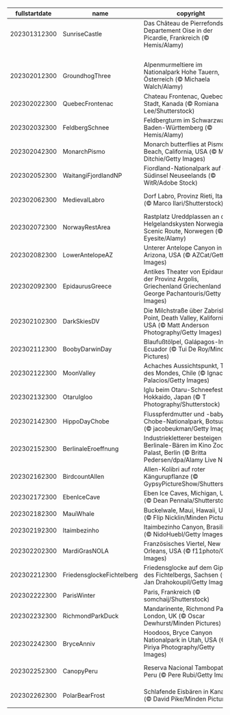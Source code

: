 |fullstartdate|name|copyright|title|image|
|--|--|--|--|--|
202301312300|SunriseCastle|Das Château de Pierrefonds im Departement Oise in der Picardie, Frankreich (© Hemis/Alamy)|Ein Schloss voller Geschichte|![](/de-DE/2023/02/202301312300SunriseCastle.jpg)|
||||![](/de-DE/2023/02/.jpg)|
202302012300|GroundhogThree|Alpenmurmeltiere im Nationalpark Hohe Tauern, Österreich (© Michaela Walch/Alamy)|Der Frühling kommt|![](/de-DE/2023/02/202302012300GroundhogThree.jpg)|
202302022300|QuebecFrontenac|Chateau Frontenac, Quebec-Stadt, Kanada (© Romiana Lee/Shutterstock)|Spaß in der Kälte|![](/de-DE/2023/02/202302022300QuebecFrontenac.jpg)|
202302032300|FeldbergSchnee|Feldbergturm im Schwarzwald, Baden-Württemberg (© Hemis/Alamy)|Turm mit traumhafter Aussicht|![](/de-DE/2023/02/202302032300FeldbergSchnee.jpg)|
202302042300|MonarchPismo|Monarch butterflies at Pismo Beach, California, USA (© Mimi Ditchie/Getty Images)|Was sind das für bunte Insekten?|![](/de-DE/2023/02/202302042300MonarchPismo.jpg)|
202302052300|WaitangiFjordlandNP|Fiordland-Nationalpark auf der Südinsel Neuseelands (© WitR/Adobe Stock)|Die unendlichen Weiten der Natur|![](/de-DE/2023/02/202302052300WaitangiFjordlandNP.jpg)|
202302062300|MedievalLabro|Dorf Labro, Provinz Rieti, Italien (© Marco Ilari/Shutterstock)|Ein geschichtsträchtiger Hügel|![](/de-DE/2023/02/202302062300MedievalLabro.jpg)|
202302072300|NorwayRestArea|Rastplatz Ureddplassen an der Helgelandskysten Norwegian Scenic Route, Norwegen (© Eyesite/Alamy)|Toilette oder Touristenattraktion?|![](/de-DE/2023/02/202302072300NorwayRestArea.jpg)|
202302082300|LowerAntelopeAZ|Unterer Antelope Canyon in Arizona, USA (© AZCat/Getty Images)|Was sind das für schöne Sandwellen?|![](/de-DE/2023/02/202302082300LowerAntelopeAZ.jpg)|
202302092300|EpidaurusGreece|Antikes Theater von Epidaurus in der Provinz Argolis, Griechenland Griechenland (© George Pachantouris/Getty Images)|Das Meisterwerk der Akustikwissenschaft|![](/de-DE/2023/02/202302092300EpidaurusGreece.jpg)|
202302102300|DarkSkiesDV|Die Milchstraße über Zabriskie Point, Death Valley, Kalifornien, USA (© Matt Anderson Photography/Getty Images)|Ein Himmel voller Sterne|![](/de-DE/2023/02/202302102300DarkSkiesDV.jpg)|
202302112300|BoobyDarwinDay|Blaufußtölpel, Galápagos-Inseln, Ecuador (© Tui De Roy/Minden Pictures)|Eine sanfte Fußlandung|![](/de-DE/2023/02/202302112300BoobyDarwinDay.jpg)|
202302122300|MoonValley|Achaches Aussichtspunkt, Tal des Mondes, Chile (© Ignacio Palacios/Getty Images)|Fliege mich zum Mond!|![](/de-DE/2023/02/202302122300MoonValley.jpg)|
202302132300|OtaruIgloo|Iglu beim Otaru-Schneefest, Hokkaido, Japan (© T Photography/Shutterstock)|Schneeherzen|![](/de-DE/2023/02/202302132300OtaruIgloo.jpg)|
202302142300|HippoDayChobe|Flusspferdmutter und -baby, Chobe-Nationalpark, Botsuana (© jacobeukman/Getty Images)|Welt Flusspferd Tag, ein riesiges Fest|![](/de-DE/2023/02/202302142300HippoDayChobe.jpg)|
202302152300|BerlinaleEroeffnung|Industriekletterer besteigen den Berlinale-Bären im Kino Zoo-Palast, Berlin (© Britta Pedersen/dpa/Alamy Live News)|Ein Fest für den Film|![](/de-DE/2023/02/202302152300BerlinaleEroeffnung.jpg)|
202302162300|BirdcountAllen|Allen-Kolibri auf roter Kängurupflanze (© GypsyPictureShow/Shutterstock)|Der Great Backyard Bird Count kann nun beginnen!|![](/de-DE/2023/02/202302162300BirdcountAllen.jpg)|
202302172300|EbenIceCave|Eben Ice Caves, Michigan, USA (© Dean Pennala/Shutterstock)|Die Höhle für den Winter|![](/de-DE/2023/02/202302172300EbenIceCave.jpg)|
202302182300|MauiWhale|Buckelwale, Maui, Hawaii, USA (© Flip Nicklin/Minden Pictures)|König der Ozeane|![](/de-DE/2023/02/202302182300MauiWhale.jpg)|
202302192300|Itaimbezinho|Itaimbezinho Canyon, Brasilien (© NidoHuebl/Getty Images)|Der majestätische Canyon Brasiliens|![](/de-DE/2023/02/202302192300Itaimbezinho.jpg)|
202302202300|MardiGrasNOLA|Französisches Viertel, New Orleans, USA (© f11photo/Getty Images)|Fasching in New Orleans|![](/de-DE/2023/02/202302202300MardiGrasNOLA.jpg)|
202302212300|FriedensglockeFichtelberg|Friedensglocke auf dem Gipfel des Fichtelbergs, Sachsen (© Jan Drahokoupil/Getty Images)|Eine Glocke für den Frieden|![](/de-DE/2023/02/202302212300FriedensglockeFichtelberg.jpg)|
202302222300|ParisWinter|Paris, Frankreich (© somchaij/Shutterstock)|Ist diese Aussicht nicht faszinierend?|![](/de-DE/2023/02/202302222300ParisWinter.jpg)|
202302232300|RichmondParkDuck|Mandarinente, Richmond Park, London, UK (© Oscar Dewhurst/Minden Pictures)|Ein farbenfroher Vogel|![](/de-DE/2023/02/202302232300RichmondParkDuck.jpg)|
202302242300|BryceAnniv|Hoodoos, Bryce Canyon Nationalpark in Utah, USA (© Piriya Photography/Getty Images)|Felspyramiden im Bryce-Canyon-Nationalpark|![](/de-DE/2023/02/202302242300BryceAnniv.jpg)|
202302252300|CanopyPeru|Reserva Nacional Tambopata, Peru (© Pere Rubi/Getty Images)|Schaukeln Sie inmitten des Amazonas|![](/de-DE/2023/02/202302252300CanopyPeru.jpg)|
202302262300|PolarBearFrost|Schlafende Eisbären in Kanada (© David Pike/Minden Pictures)|Herzliche Umarmungen im eiskalten Norden|![](/de-DE/2023/02/202302262300PolarBearFrost.jpg)|
